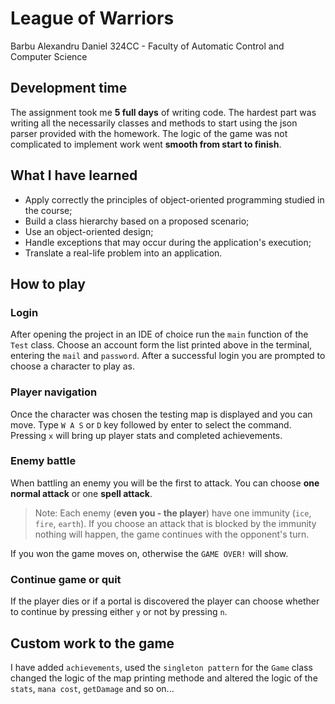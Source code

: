 # League of Warriors

Barbu Alexandru Daniel 324CC - Faculty of Automatic Control and Computer Science

## Development time

The assignment took me **5 full days** of writing code. The hardest part was writing all the necessarily classes and
methods to start using the json parser provided with the homework. The logic of the game was not complicated to
implement work went **smooth from start to finish**.

## What I have learned

- Apply correctly the principles of object-oriented programming studied in the course;
- Build a class hierarchy based on a proposed scenario;
- Use an object-oriented design;
- Handle exceptions that may occur during the application's execution;
- Translate a real-life problem into an application.

## How to play

### Login

After opening the project in an IDE of choice run the `main` function of the `Test` class. Choose an account form the
list printed above in the terminal, entering the `mail` and `password`. After a successful login you are prompted to
choose a character to play as.

### Player navigation

Once the character was chosen the testing map is displayed and you can move. Type `W A S` or `D` key followed by enter
to select the command. Pressing `x` will bring up player stats and completed achievements.

### Enemy battle

When battling an enemy you will be the first to attack. You can choose **one normal attack** or one **spell attack**. 

>Note: Each enemy (**even you - the player**) have one immunity (`ice`, `fire`, `earth`). If you choose an attack that
>is blocked by the immunity nothing will happen, the game continues with the opponent's turn. 

If you won the game moves on, otherwise the `GAME OVER!` will show.

### Continue game or quit

If the player dies or if a portal is discovered the player can choose whether to continue by pressing either `y`
or not by pressing `n`.

## Custom work to the game

I have added `achievements`, used the `singleton pattern` for the `Game` class changed the logic of the map printing
methode and altered the logic of the `stats`, `mana cost`, `getDamage` and so on...
